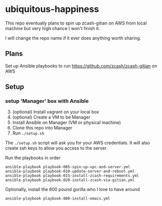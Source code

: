 # ubiquitous-happiness

This repo eventually plans to
spin up zcash-gitian on AWS from local machine
but very high chance I won't finish it.

I will change the repo name if it ever does anything worth sharing.

## Plans

Set up Ansible playbooks to run https://github.com/zcash/zcash-gitian on AWS

## Setup

### setup 'Manager' box with Ansible

3. (optional) Install vagrant on your local box
4. (optional) Create a VM to be Manager
5. Install Ansible on Manager (VM or physical machine)
1. Clone this repo into Manager
2. Run `./setup.sh`

The `./setup.sh` script will ask you for your AWS credentials.  It will also create ssh keys to allow you access to the server.

Run the playbooks in order

    ansible-playbook playbook-005-spin-up-vpc-and-server.yml
    ansible-playbook playbook-010-update-server-and-reboot.yml
    ansible-playbook playbook-015-install-zcash-requirements.yml
    ansible-playbook playbook-020-install-zcash-via-gitian.yml

Optionally, install the 800 pound gorilla who I love to have around

    ansible-playbook playbook-800-install-emacs.yml